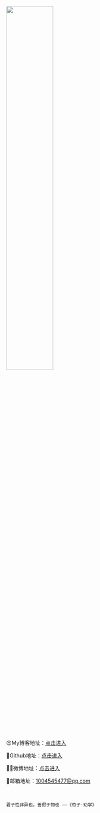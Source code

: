 

<img src="img/wxtx.gif" width="50%" height="50%">

<br/>

😍My博客地址：[点击进入](https://aluluvip.github.io)

💎Github地址：[点击进入](https://github.com/aluluvip)

🙎‍♂️微博地址：[点击进入](https://weibo.com/u/2681023174)

📧邮箱地址：1004545477@qq.com

<br/>

```
君子性非异也，善假于物也 ——《荀子·劝学》
```
